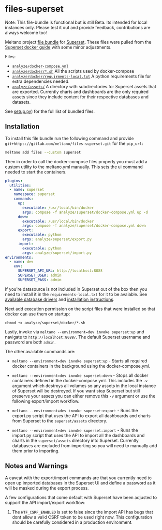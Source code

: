 # files-superset

Note: This file-bundle is functional but is still Beta. Its intended for local instances only. Please test it out and provide feedback, contributions are always welcome too!

Meltano project [file bundle](https://meltano.com/docs/command-line-interface.html#file-bundle) for [Superset](https://superset.apache.org/). These files were pulled from the [Superset docker guide](https://superset.apache.org/docs/installation/installing-superset-using-docker-compose) with some minor adjustments.

Files:
- [`analyze/docker-compose.yml`](./bundle/analyze/docker-compose.yml) 
- [`analyze/docker/*.sh`](./bundle/analyze/docker/) All the scripts used by docker-compose
- [`analyze/docker/requirments-local.txt`](./bundle/analyze/docker/requirments-local.txt) A python requirements file for extra dependencies needed.
- [`analyze/assets/`](./bundle/analyze/assets) A directory with subdirectories for Superset assets that are exported. Currently charts and dashboards are the only required assets since they include content for their respective databases and datasets.

See [setup.py](./setup.py)) for the full list of bundled files.

## Installation

To install this file bundle run the following command and provide `git+https://gitlab.com/meltano/files-superset.git` for the `pip_url`:


```bash
meltano add files --custom superset
```

Then in order to call the docker-compose files properly you must add a custom utility to the meltano.yml manually. This sets the ui command needed to start the containers.

```yml
plugins:
  utilities:
  - name: superset
    namespace: superset
    commands:
      up:
        executable: /usr/local/bin/docker
        args: compose -f analyze/superset/docker-compose.yml up -d
      down:
        executable: /usr/local/bin/docker
        args: compose -f analyze/superset/docker-compose.yml down
      export:
        executable: python
        args: analyze/superset/export.py
      import:
        executable: python
        args: analyze/superset/import.py
environments:
  - name: dev
    env:
      SUPERSET_API_URL: http://localhost:8088
      SUPERSET_USER: admin
      SUPERSET_PASS: admin
```

If you're datasource is not included in Superset out of the box then you need to install it in the `requirements-local.txt` for it to be avaiable. See [available database drivers](https://superset.apache.org/docs/databases/installing-database-drivers) and [installation instructions](https://superset.apache.org/docs/databases/dockeradddrivers).

Next add execution permission on the script files that were installed so that docker can use them on startup: 

`chmod +x analyze/superset/docker/*.sh`

Lastly, invoke via `meltano --environment=dev invoke superset:up` and navigate to `http://localhost:8088/`. The default Superset username and password are both `admin`.

The other available commands are:

* `meltano --environment=dev invoke superset:up` - Starts all required docker containers in the background using the docker-compose.yml.

* `meltano --environment=dev invoke superset:down` - Stops all docker containers defined in the docker-compose.yml. This includes the `-v` argument which destroys all volumes so any assets in the local instance of Superset will be destroyed. If you want stop Superset but still preserve your assets you can either remove this `-v` argument or use the following export/import workflow.

* `meltano --environment=dev invoke superset:export` - Runs the export.py script that uses the API to export all dashboards and charts from Superset to the `superset/assets` directory.

* `meltano --environment=dev invoke superset:import` - Runs the import.py script that uses the API to import all the dashboards and charts in the `superset/assets` directory into Superset. Currently databases are excluded from importing so you will need to manually add them prior to importing.

## Notes and Warnings

A caveat with the export/import commands are that you currently need to open up imported databases in the Superset UI and define a password as it will be masked during the export process.

A few configurations that come default with Superset have been adjusted to support the API import/export workflow:

1. The `WTF_CSRF_ENABLED` is set to false since the import API has bugs that dont allow a valid CSRF token to be used right now. This configuration should be carefully considered in a production environment.
